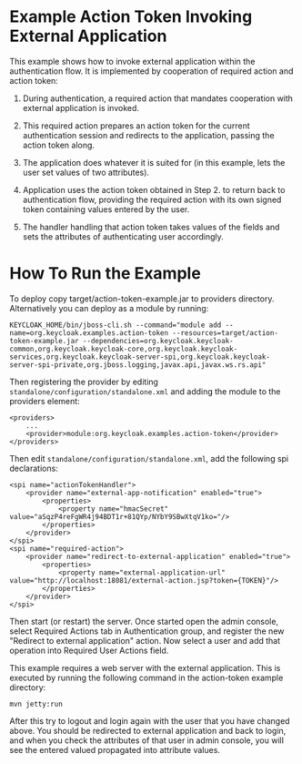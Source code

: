 Example Action Token Invoking External Application
==================================================

This example shows how to invoke external application within the authentication
flow. It is implemented by cooperation of required action and action token:

1. During authentication, a required action that mandates cooperation with
   external application is invoked.

2. This required action prepares an action token for the current authentication
   session and redirects to the application, passing the action token along.

3. The application does whatever it is suited for (in this example, lets the
   user set values of two attributes).

4. Application uses the action token obtained in Step 2. to return back to
   authentication flow, providing the required action with its own signed token
   containing values entered by the user.

5. The handler handling that action token takes values of the fields and sets
   the attributes of authenticating user accordingly.

How To Run the Example
======================

To deploy copy target/action-token-example.jar to providers directory. Alternatively you can deploy as a module by running:

    KEYCLOAK_HOME/bin/jboss-cli.sh --command="module add --name=org.keycloak.examples.action-token --resources=target/action-token-example.jar --dependencies=org.keycloak.keycloak-common,org.keycloak.keycloak-core,org.keycloak.keycloak-services,org.keycloak.keycloak-server-spi,org.keycloak.keycloak-server-spi-private,org.jboss.logging,javax.api,javax.ws.rs.api"

Then registering the provider by editing `standalone/configuration/standalone.xml` and adding the module to the providers element:

    <providers>
        ...
        <provider>module:org.keycloak.examples.action-token</provider>
    </providers>

Then edit `standalone/configuration/standalone.xml`, add the following spi declarations:

    <spi name="actionTokenHandler">
        <provider name="external-app-notification" enabled="true">
            <properties>
                <property name="hmacSecret" value="aSqzP4reFgWR4j94BDT1r+81QYp/NYbY9SBwXtqV1ko="/>
            </properties>
        </provider>
    </spi>
    <spi name="required-action">
        <provider name="redirect-to-external-application" enabled="true">
            <properties>
                <property name="external-application-url" value="http://localhost:18081/external-action.jsp?token={TOKEN}"/>
            </properties>
        </provider>
    </spi>

Then start (or restart) the server. Once started open the admin console, select
Required Actions tab in Authentication group, and register the new
"Redirect to external application" action. Now select a user and add that
operation into Required User Actions field.

This example requires a web server with the external application. This is
executed by running the following command in the action-token example directory:

    mvn jetty:run

After this try to logout and login again with the user that you have changed
above. You should be redirected to external application and back to login, and
when you check the attributes of that user in admin console, you will see the
entered valued propagated into attribute values.
